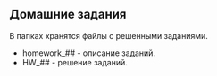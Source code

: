 ## Домашние задания

В папках хранятся файлы с решенными заданиями.
- homework_## - описание заданий.
- HW_## - решение заданий.
